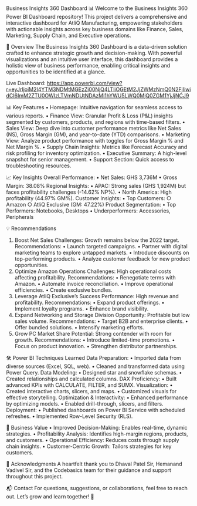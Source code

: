 Business Insights 360 Dashboard 📊
Welcome to the Business Insights 360 Power BI Dashboard repository! This project delivers a comprehensive and interactive dashboard for AtliQ Manufacturing, empowering stakeholders with actionable insights across key business domains like Finance, Sales, Marketing, Supply Chain, and Executive operations.


🌟 Overview
The Business Insights 360 Dashboard is a data-driven solution crafted to enhance strategic growth and decision-making. With powerful visualizations and an intuitive user interface, this dashboard provides a holistic view of business performance, enabling critical insights and opportunities to be identified at a glance.
	
 
 Live Dashboard: https://app.powerbi.com/view?r=eyJrIjoiM2I4YTM3NDMtMGEzZi00NjQ4LTliOGEtM2JjZWMzNmQ0N2FjIiwidCI6ImM2ZTU0OWIzLTVmNDUtNDAzMi1hYWU5LWQ0MjQ0ZGM1YjJjNCJ9




📊 Key Features
	• Homepage: Intuitive navigation for seamless access to various reports.
	• Finance View: Granular Profit & Loss (P&L) insights segmented by customers, products, and regions with time-based filters.
	• Sales View: Deep dive into customer performance metrics like Net Sales (NS), Gross Margin (GM), and year-to-date (YTD) comparisons.
	• Marketing View: Analyze product performance with toggles for Gross Margin % and Net Margin %.
	• Supply Chain Insights: Metrics like Forecast Accuracy and risk profiling for inventory optimization.
	• Executive Summary: A high-level snapshot for senior management.
	• Support Section: Quick access to troubleshooting resources.


📈 Key Insights
Overall Performance:
	• Net Sales: GHS 3,736M
	• Gross Margin: 38.08%
Regional Insights:
	• APAC: Strong sales (GHS 1,924M) but faces profitability challenges (-14.62% NP%).
	• North America: High profitability (44.97% GM%).
Customer Insights:
	• Top Customers:
		○ Amazon
		○ AtliQ Exclusive (GM: 47.22%)
Product Segmentation:
	• Top Performers: Notebooks, Desktops
	• Underperformers: Accessories, Peripherals


💡 Recommendations
1. Boost Net Sales
Challenges: Growth remains below the 2022 target.
Recommendations:
	• Launch targeted campaigns.
	• Partner with digital marketing teams to explore untapped markets.
	• Introduce discounts on top-performing products.
	• Analyze customer feedback for new product opportunities.
2. Optimize Amazon Operations
Challenges: High operational costs affecting profitability.
Recommendations:
	• Renegotiate terms with Amazon.
	• Automate invoice reconciliation.
	• Improve operational efficiencies.
	• Create exclusive bundles.
3. Leverage AtliQ Exclusive’s Success
Performance: High revenue and profitability.
Recommendations:
	• Expand product offerings.
	• Implement loyalty programs.
	• Enhance brand visibility.
4. Expand Networking and Storage Division
Opportunity: Profitable but low sales volume.
Recommendations:
	• Target B2B and enterprise clients.
	• Offer bundled solutions.
	• Intensify marketing efforts.
5. Grow PC Market Share
Potential: Strong contender with room for growth.
Recommendations:
	• Introduce limited-time promotions.
	• Focus on product innovation.
	• Strengthen distributor partnerships.


🛠️ Power BI Techniques Learned
Data Preparation:
	• Imported data from diverse sources (Excel, SQL, web).
	• Cleaned and transformed data using Power Query.
Data Modeling:
	• Designed star and snowflake schemas.
	• Created relationships and calculated columns.
DAX Proficiency:
	• Built advanced KPIs with CALCULATE, FILTER, and SUMX.
Visualization:
	• Created interactive charts, slicers, and maps.
	• Customized visuals for effective storytelling.
Optimization & Interactivity:
	• Enhanced performance by optimizing models.
	• Enabled drill-through, slicers, and filters.
Deployment:
	• Published dashboards on Power BI Service with scheduled refreshes.
	• Implemented Row-Level Security (RLS).


🚀 Business Value
	• Improved Decision-Making: Enables real-time, dynamic strategies.
	• Profitability Analysis: Identifies high-margin regions, products, and customers.
	• Operational Efficiency: Reduces costs through supply chain insights.
	• Customer-Centric Growth: Tailors strategies for key customers.


🙏 Acknowledgments
A heartfelt thank you to Dhaval Patel Sir, Hemanand Vadivel Sir, and the Codebasics team for their guidance and support throughout this project.


📬 Contact
For questions, suggestions, or collaborations, feel free to reach out. Let’s grow and learn together! 🚀
